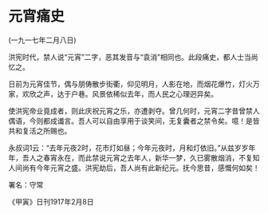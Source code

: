 # 元宵痛史

 

(一九一七年二月八日)

 

洪宪时代，禁人说“元宵”二字，恶其发音与“袁消”相同也。此段痛史，都人士当尚忆之。

日前为元宵佳节，偶与朋俦散步街衢，仰见明月，人影在地，而烟花爆竹，灯火万家，欢欣之声，达于户巷。风景依稀似去年，而人民之心理迥异矣。

使洪宪帝业竟成者，则此庆祝元宵之乐，亦遭剥夺。曾几何时，元宵二字昔曾禁人偶语，今则都成谶言。吾人可以自由享用于谈笑间，无复囊者之禁令矣。噫！是皆共和复活之所赐也。

永叔词1云：“去年元夜2时，花市灯如昼；今年元夜时，月和灯依旧。”从兹岁岁年年，吾人之春宵永在，而此禁说元宵之去年人，新华一梦，久已雾散烟消，不复知人间尚有今年元宵之盛。洪宪劫后，吾人尚有此新纪元。抚今思昔，感慨何如矣！

 

署名：守常

《甲寅》日刊1917年2月8日

 

 

 

